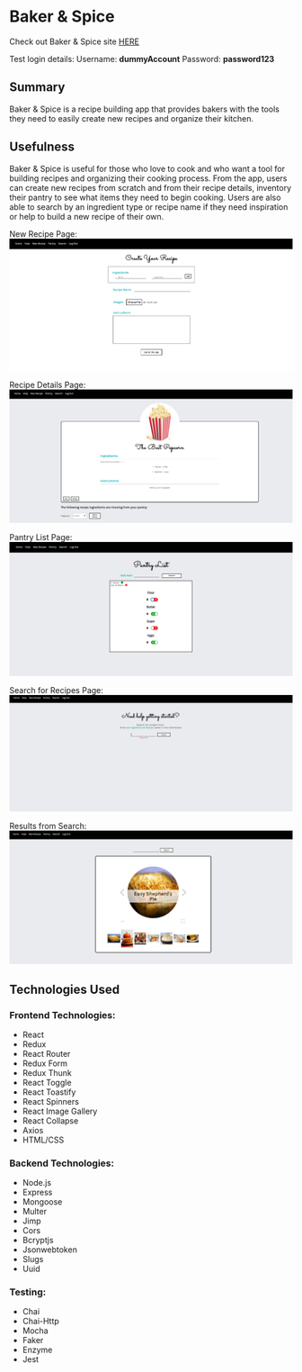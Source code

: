 # Baker & Spice

Check out Baker & Spice site [HERE](https://baker-and-spice.netlify.com/)

Test login details:
Username: **dummyAccount**
Password: **password123**

## Summary
Baker & Spice is a recipe building app that provides bakers with the tools they need to easily create new recipes and organize their kitchen.

## Usefulness
Baker & Spice is useful for those who love to cook and who want a tool for building recipes and organizing their cooking process. 
From the app, users can create new recipes from scratch and from their recipe details, inventory their pantry to see what items they need to begin cooking.
Users are also able to search by an ingredient type or recipe name if they need inspiration or help to build a new recipe of their own.

New Recipe Page:
![new recipe screenshot](https://github.com/katiewest820/baker-and-spice-react/blob/master/src/images/new_recipe.PNG)

Recipe Details Page:
![recipe details screenshot](https://github.com/katiewest820/baker-and-spice-react/blob/master/src/images/details.PNG)


Pantry List Page:
![pantry list screenshot](https://github.com/katiewest820/baker-and-spice-react/blob/master/src/images/pantry_list.PNG)

Search for Recipes Page:
![search screenshot](https://github.com/katiewest820/baker-and-spice-react/blob/master/src/images/search.PNG)

Results from Search:
![results screenshot](https://github.com/katiewest820/baker-and-spice-react/blob/master/src/images/results.PNG)

## Technologies Used

### Frontend Technologies:
* React
* Redux
* React Router
* Redux Form
* Redux Thunk
* React Toggle
* React Toastify
* React Spinners
* React Image Gallery
* React Collapse
* Axios
* HTML/CSS

### Backend Technologies:
* Node.js
* Express
* Mongoose
* Multer
* Jimp
* Cors
* Bcryptjs
* Jsonwebtoken
* Slugs
* Uuid

### Testing:
* Chai
* Chai-Http
* Mocha
* Faker
* Enzyme
* Jest


